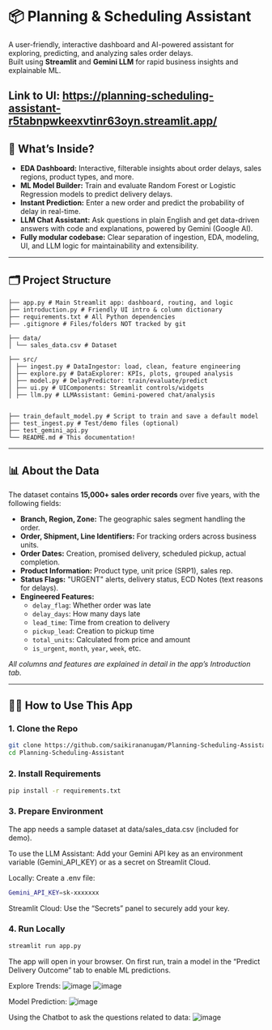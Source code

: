 # 📦 Planning & Scheduling Assistant

A user-friendly, interactive dashboard and AI-powered assistant for exploring, predicting, and analyzing sales order delays.  
Built using **Streamlit** and **Gemini LLM** for rapid business insights and explainable ML.

Link to UI: https://planning-scheduling-assistant-r5tabnpwkeexvtinr63oyn.streamlit.app/
---

## 🚀 What’s Inside?

- **EDA Dashboard:** Interactive, filterable insights about order delays, sales regions, product types, and more.
- **ML Model Builder:** Train and evaluate Random Forest or Logistic Regression models to predict delivery delays.
- **Instant Prediction:** Enter a new order and predict the probability of delay in real-time.
- **LLM Chat Assistant:** Ask questions in plain English and get data-driven answers with code and explanations, powered by Gemini (Google AI).
- **Fully modular codebase:** Clear separation of ingestion, EDA, modeling, UI, and LLM logic for maintainability and extensibility.

---

## 🗂️ Project Structure
```Planning-Scheduling-Assistant/
├── app.py # Main Streamlit app: dashboard, routing, and logic
├── introduction.py # Friendly UI intro & column dictionary
├── requirements.txt # All Python dependencies
├── .gitignore # Files/folders NOT tracked by git

├── data/
│ └── sales_data.csv # Dataset

├── src/
│ ├── ingest.py # DataIngestor: load, clean, feature engineering
│ ├── explore.py # DataExplorer: KPIs, plots, grouped analysis
│ ├── model.py # DelayPredictor: train/evaluate/predict
│ ├── ui.py # UIComponents: Streamlit controls/widgets
│ ├── llm.py # LLMAssistant: Gemini-powered chat/analysis


├── train_default_model.py # Script to train and save a default model
├── test_ingest.py # Test/demo files (optional)
├── test_gemini_api.py
└── README.md # This documentation!
```


---

## 📊 About the Data

The dataset contains **15,000+ sales order records** over five years, with the following fields:

- **Branch, Region, Zone:** The geographic sales segment handling the order.
- **Order, Shipment, Line Identifiers:** For tracking orders across business units.
- **Order Dates:** Creation, promised delivery, scheduled pickup, actual completion.
- **Product Information:** Product type, unit price (SRP1), sales rep.
- **Status Flags:** "URGENT" alerts, delivery status, ECD Notes (text reasons for delays).
- **Engineered Features:** 
    - `delay_flag`: Whether order was late
    - `delay_days`: How many days late
    - `lead_time`: Time from creation to delivery
    - `pickup_lead`: Creation to pickup time
    - `total_units`: Calculated from price and amount
    - `is_urgent`, `month`, `year`, `week`, etc.

*All columns and features are explained in detail in the app’s Introduction tab.*

---

## 🧑‍💻 How to Use This App

### 1. Clone the Repo

```bash
git clone https://github.com/saikirananugam/Planning-Scheduling-Assistant.git
cd Planning-Scheduling-Assistant
```

### 2. Install Requirements
```bash
pip install -r requirements.txt
```

### 3. Prepare Environment
The app needs a sample dataset at data/sales_data.csv (included for demo).

To use the LLM Assistant:
Add your Gemini API key as an environment variable (Gemini_API_KEY) or as a secret on Streamlit Cloud.

Locally: Create a .env file:
```bash
Gemini_API_KEY=sk-xxxxxxx
```
Streamlit Cloud: Use the “Secrets” panel to securely add your key.

### 4. Run Locally
```bash
streamlit run app.py
```
The app will open in your browser.
On first run, train a model in the “Predict Delivery Outcome” tab to enable ML predictions.

Explore Trends:
![image](https://github.com/user-attachments/assets/70cadfaa-4bd5-43f5-962e-5af53f299075)
![image](https://github.com/user-attachments/assets/e6c5c899-9182-4d3a-857d-514056208614)


Model Prediction:
![image](https://github.com/user-attachments/assets/36c33b50-bee7-4758-bdd6-a2a993dd5f50)

Using the Chatbot to ask the questions related to data:
![image](https://github.com/user-attachments/assets/bc6dd188-2c54-4b25-9fe9-c6f405fa3dce)





